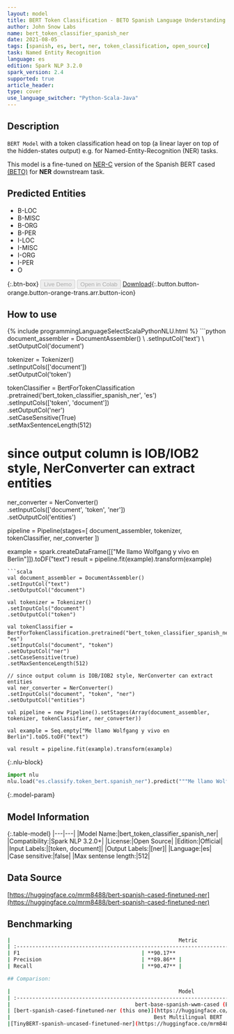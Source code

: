 ```yaml
---
layout: model
title: BERT Token Classification - BETO Spanish Language Understanding (bert_token_classifier_spanish_ner)
author: John Snow Labs
name: bert_token_classifier_spanish_ner
date: 2021-08-05
tags: [spanish, es, bert, ner, token_classification, open_source]
task: Named Entity Recognition
language: es
edition: Spark NLP 3.2.0
spark_version: 2.4
supported: true
article_header:
type: cover
use_language_switcher: "Python-Scala-Java"
---
```


## Description

`BERT Model` with a token classification head on top (a linear layer on top of the hidden-states output) e.g. for Named-Entity-Recognition (NER) tasks.

This model is a fine-tuned on [NER-C](https://www.kaggle.com/nltkdata/conll-corpora) version of the Spanish BERT cased [(BETO)](https://github.com/dccuchile/beto) for **NER** downstream task.

## Predicted Entities

- B-LOC
- B-MISC
- B-ORG
- B-PER
- I-LOC
- I-MISC
- I-ORG
- I-PER
- O

{:.btn-box}
<button class="button button-orange" disabled>Live Demo</button>
<button class="button button-orange" disabled>Open in Colab</button>
[Download](https://s3.amazonaws.com/auxdata.johnsnowlabs.com/public/models/bert_token_classifier_spanish_ner_es_3.2.0_2.4_1628186970366.zip){:.button.button-orange.button-orange-trans.arr.button-icon}

## How to use



<div class="tabs-box" markdown="1">
{% include programmingLanguageSelectScalaPythonNLU.html %}
```python
document_assembler = DocumentAssembler() \
.setInputCol('text') \
.setOutputCol('document')

tokenizer = Tokenizer() \
.setInputCols(['document']) \
.setOutputCol('token')

tokenClassifier = BertForTokenClassification \
.pretrained('bert_token_classifier_spanish_ner', 'es') \
.setInputCols(['token', 'document']) \
.setOutputCol('ner') \
.setCaseSensitive(True) \
.setMaxSentenceLength(512)

# since output column is IOB/IOB2 style, NerConverter can extract entities
ner_converter = NerConverter() \
.setInputCols(['document', 'token', 'ner']) \
.setOutputCol('entities')

pipeline = Pipeline(stages=[
document_assembler, 
tokenizer,
tokenClassifier,
ner_converter
])

example = spark.createDataFrame([["Me llamo Wolfgang y vivo en Berlin"]]).toDF("text")
result = pipeline.fit(example).transform(example)
```
```scala
val document_assembler = DocumentAssembler() 
.setInputCol("text") 
.setOutputCol("document")

val tokenizer = Tokenizer() 
.setInputCols("document") 
.setOutputCol("token")

val tokenClassifier = BertForTokenClassification.pretrained("bert_token_classifier_spanish_ner", "es")
.setInputCols("document", "token")
.setOutputCol("ner")
.setCaseSensitive(true)
.setMaxSentenceLength(512)

// since output column is IOB/IOB2 style, NerConverter can extract entities
val ner_converter = NerConverter() 
.setInputCols("document", "token", "ner") 
.setOutputCol("entities")

val pipeline = new Pipeline().setStages(Array(document_assembler, tokenizer, tokenClassifier, ner_converter))

val example = Seq.empty["Me llamo Wolfgang y vivo en Berlin"].toDS.toDF("text")

val result = pipeline.fit(example).transform(example)
```


{:.nlu-block}
```python
import nlu
nlu.load("es.classify.token_bert.spanish_ner").predict("""Me llamo Wolfgang y vivo en Berlin""")
```

</div>

{:.model-param}
## Model Information

{:.table-model}
|---|---|
|Model Name:|bert_token_classifier_spanish_ner|
|Compatibility:|Spark NLP 3.2.0+|
|License:|Open Source|
|Edition:|Official|
|Input Labels:|[token, document]|
|Output Labels:|[ner]|
|Language:|es|
|Case sensitive:|false|
|Max sentense length:|512|

## Data Source

[https://huggingface.co/mrm8488/bert-spanish-cased-finetuned-ner](https://huggingface.co/mrm8488/bert-spanish-cased-finetuned-ner)

## Benchmarking

```bash
|                                                      Metric                                                       |  # score  |
| :------------------------------------------------------------------------------------: | :-------: |
| F1                                       | **90.17**  
| Precision                                | **89.86** | 
| Recall                                   | **90.47** |    

## Comparison:

|                                                      Model                                                       |  # F1 score  |Size(MB)|
| :--------------------------------------------------------------------------------------------------------------: | :-------: |:------|
|                                        bert-base-spanish-wwm-cased (BETO)                                        |   88.43   | 421
| [bert-spanish-cased-finetuned-ner (this one)](https://huggingface.co/mrm8488/bert-spanish-cased-finetuned-ner) | **90.17** | 420 |
|                                              Best Multilingual BERT                                              |   87.38   | 681 |
|[TinyBERT-spanish-uncased-finetuned-ner](https://huggingface.co/mrm8488/TinyBERT-spanish-uncased-finetuned-ner) | 70.00 | **55** |

```
